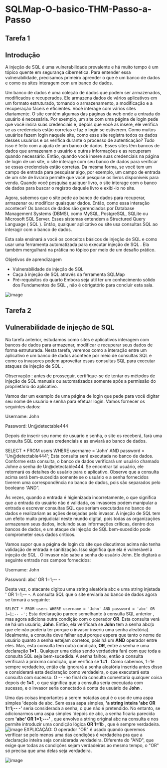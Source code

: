 # SQLMap-O-basico-THM-Passo-a-Passo

## Tarefa 1
## Introdução
A injeção de SQL é uma vulnerabilidade prevalente e há muito tempo é um tópico quente em segurança cibernética. Para entender essa vulnerabilidade, precisamos primeiro aprender o que é um banco de dados e como os sites interagem com um banco de dados.

Um banco de dados é uma coleção de dados que podem ser armazenados, modificados e recuperados. Ele armazena dados de vários aplicativos em um formato estruturado, tornando o armazenamento, a modificação e a recuperação fáceis e eficientes. Você interage com vários sites diariamente. O site contém algumas das páginas da web onde a entrada do usuário é necessária. Por exemplo, um site com uma página de login pede que você insira suas credenciais e, depois que você as insere, ele verifica se as credenciais estão corretas e faz o login se estiverem. Como muitos usuários fazem login naquele site, como esse site registra todos os dados desses usuários e os verifica durante o processo de autenticação? Tudo isso é feito com a ajuda de um banco de dados. Esses sites têm bancos de dados que armazenam o usuário e outras informações e as recuperam quando necessário. Então, quando você insere suas credenciais na página de login de um site, o site interage com seu banco de dados para verificar se essas credenciais estão corretas. Da mesma forma, se você tem um campo de entrada para pesquisar algo, por exemplo, um campo de entrada de um site de livraria permite que você pesquise os livros disponíveis para venda. Quando você pesquisa qualquer livro, o site interage com o banco de dados para buscar o registro daquele livro e exibi-lo no site.

Agora, sabemos que o site pede ao banco de dados para recuperar, armazenar ou modificar quaisquer dados. Então, como essa interação acontece? Os bancos de dados são gerenciados por Database Management Systems (DBMS), como MySQL, PostgreSQL, SQLite ou Microsoft SQL Server. Esses sistemas entendem a Structured Query Language ( SQL ). Então, qualquer aplicativo ou site usa consultas SQL ao interagir com o banco de dados.

Esta sala ensinará a você os conceitos básicos de injeção de SQL e como usar uma ferramenta automatizada para executar injeção de SQL . Ela também mergulhará na prática no tópico por meio de um desafio prático.

Objetivos de aprendizagem
* Vulnerabilidade de injeção de SQL
* Caça à injeção de SQL através da ferramenta SQLMap
* Pré-requisitos do quarto
Embora seja útil ter um conhecimento sólido dos Fundamentos de SQL , não é obrigatório para concluir esta sala.

![image](https://github.com/user-attachments/assets/5dfad4a0-ad39-413c-8773-393c865a7697)


## Tarefa 2
## Vulnerabilidade de injeção de SQL

Na tarefa anterior, estudamos como sites e aplicativos interagem com bancos de dados para armazenar, modificar e recuperar seus dados de forma estruturada. Nesta tarefa, veremos como a interação entre um aplicativo e um banco de dados acontece por meio de consultas SQL e como os invasores podem aproveitar essas consultas SQL para executar ataques de injeção de SQL .

Observação : antes de prosseguir, certifique-se de tentar os métodos de injeção de SQL manuais ou automatizados somente após a permissão do proprietário do aplicativo.

Vamos dar um exemplo de uma página de login que pede para você digitar seu nome de usuário e senha para efetuar login. Vamos fornecer os seguintes dados:

Username: John

Password: Un@detectable444

Depois de inserir seu nome de usuário e senha, o site os receberá, fará uma consulta SQL com suas credenciais e as enviará ao banco de dados. 

SELECT * FROM users WHERE username = 'John' AND password = 'Un@detectable444';
Esta consulta será executada no banco de dados. Conforme esta consulta, o banco de dados verificará um usuário chamado  Johne a senha de  Un@detectable444. Se encontrar tal usuário, ele retornará os detalhes do usuário para o aplicativo. Observe que a consulta acima será bem-sucedida somente se o usuário e a senha fornecidos tiverem uma correspondência no banco de dados, pois são separados pelo booleano “AND”.

Às vezes, quando a entrada é higienizada incorretamente, o que significa que a entrada do usuário não é validada, os invasores podem manipular a entrada e escrever consultas SQL que seriam executadas no banco de dados e realizariam as ações desejadas pelo invasor. A injeção de SQL tem um efeito muito prejudicial neste mundo digital, pois todas as organizações armazenam seus dados, incluindo suas informações críticas, dentro dos bancos de dados, e um ataque de injeção de SQL bem-sucedido pode comprometer seus dados críticos.

Vamos supor que a página de login do site que discutimos acima não tenha validação de entrada e sanitização. Isso significa que ela é vulnerável à injeção de SQL . O invasor não sabe a senha do usuário John. Ele digitará a seguinte entrada nos campos fornecidos:

Username: John

Password: abc' OR 1=1;-- -

Desta vez, o atacante digitou uma string aleatória abc e uma string injetada ' OR 1=1;-- -. A consulta SQL que o site enviaria ao banco de dados agora se tornará a seguinte:

`SELECT * FROM users WHERE username = 'John' AND password = 'abc' OR 1=1;-- -';`
Esta declaração parece semelhante à consulta SQL anterior , mas agora adiciona outra condição com o operador **OR**. Esta consulta verá se há um usuário, **John**. Então, ela verificará se **John** tem a senha abc(o que ele não poderia ter porque o invasor inseriu uma senha aleatória). Idealmente, a consulta deve falhar aqui porque espera que tanto o nome de usuário quanto a senha estejam corretos, pois há um **AND** operador entre eles. Mas, esta consulta tem outra condição, **OR**, entre a senha e uma declaração **1=1** . Qualquer uma delas sendo verdadeira fará com que toda a consulta SQL seja bem-sucedida. A senha falhou, então a consulta verificará a próxima condição, que verifica se **1=1** . Como sabemos, 1=1é sempre verdadeiro, então ela ignorará a senha aleatória inserida antes disso e considerará esta declaração como verdadeira, o que executará esta consulta com sucesso. O -- -no final da consulta comentaria qualquer coisa depois de **1=1** , o que significa que a consulta seria executada com sucesso, e o invasor seria conectado à conta de usuário de **John** .

Uma das coisas importantes a serem notadas aqui é o uso de uma aspa simples 'depois de abc. Sem essa aspa simples, **'a string inteira 'abc OR 1=1;-- -'** seria considerada a senha, o que não é pretendido. No entanto, se adicionarmos uma aspa simples 'depois de abc, a senha ficaria parecida com **'abc' OR 1=1;---'** , que envolve a string original abc na consulta e nos permite introduzir uma condição lógica **OR 1=1**b , que é sempre verdadeira.
![image](https://github.com/user-attachments/assets/18f04f21-9152-4851-813f-13ccac8b0303)
EXPLICAÇÃO: O operador "OR" é usado quando queremos verificar se pelo menos uma das condições é verdadeira pra que a declaração inteira seja considerada verdadeira. Diferente do "AND", que exige que todas as condições sejam verdadeiras ao mesmo tempo, o "OR" só precisa que uma delas seja verdadeira.

![image](https://github.com/user-attachments/assets/a08d5450-45b0-4f2c-8b5e-3da0c8547bb6)

